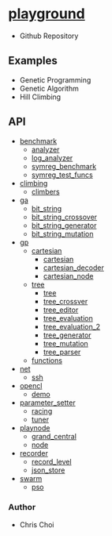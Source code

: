 # [playground](http://chutsu.github.io/playground)
- Github Repository

## Examples
- Genetic Programming
- Genetic Algorithm
- Hill Climbing


## API
- [benchmark](#docs/api/benchmark.md)
    - [analyzer](#docs/api/benchmark/analyzer.md)
    - [log_analyzer](#docs/api/benchmark/log_analyzer.md)
    - [symreg_benchmark](#docs/api/benchmark/symreg_benchmark.md)
    - [symreg_test_funcs](#docs/api/benchmark/symreg_test_funcs.md)
- [climbing](#docs/api/climbing.md)
    - [climbers](#docs/api/climbing/climbers.md)
- [ga](#docs/api/ga.md)
    - [bit_string](#docs/api/benchmark/bit_string.md)
    - [bit_string_crossover](#docs/api/ga/bit_string_crossover.md)
    - [bit_string_generator](#docs/api/ga/bit_string_generator.md)
    - [bit_string_mutation](#docs/api/ga/bit_string_mutation.md)
- [gp](#docs/api/gp.md)
    - [cartesian](#docs/api/gp/cartesian.md)
        - [cartesian](#docs/api/gp/cartesian/cartesian.md)
        - [cartesian_decoder](#docs/api/gp/cartesian/cartesian_decoder.md)
        - [cartesian_node](#docs/api/gp/cartesian/cartesian_decoder.md)
    - [tree](#docs/api/gp/tree.md)
        - [tree](#docs/api/gp/tree/tree.md)
        - [tree_crossver](#docs/api/gp/tree/tree_crossover.md)
        - [tree_editor](#docs/api/gp/tree/tree_editor.md)
        - [tree_evaluation](#docs/api/gp/tree/tree_evaluation.md)
        - [tree_evaluation_2](#docs/api/gp/tree/tree_evaluation_2.md)
        - [tree_generator](#docs/api/gp/tree/tree_generator.md)
        - [tree_mutation](#docs/api/gp/tree/tree_mutation.md)
        - [tree_parser](#docs/api/gp/tree/tree_parser.md)
    - [functions](#docs/api/gp/functions.md)
- [net](#docs/api/net.md)
    - [ssh](#docs/api/net/ssh.md)
- [opencl](#docs/api/opencl.md)
    - [demo](#docs/api/opencl/demo.md)
- [parameter_setter](#docs/api/parameter_setter.md)
    - [racing](#docs/api/parameter_setter/racing.md)
    - [tuner](#docs/api/parameter_setter/tuner.md)
- [playnode](#docs/api/playnode.md)
    - [grand_central](#docs/api/playnode/grand_central.md)
    - [node](#docs/api/playnode/node.md)
- [recorder](#docs/api/recorder.md)
    - [record_level](#docs/api/recorder/record_level.md)
    - [json_store](#docs/api/recorder/json_store.md)
- [swarm](#docs/api/swarm.md)
    - [pso](#docs/api/benchmark/pso.md)


### Author
- Chris Choi
